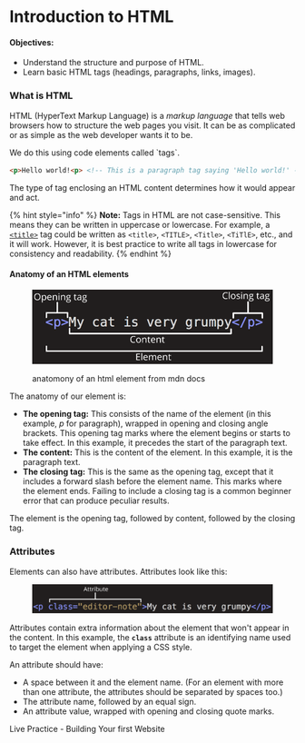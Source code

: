# Introduction to HTML

#### Objectives:

* Understand the structure and purpose of HTML.
* Learn basic HTML tags (headings, paragraphs, links, images).

### What is HTML <a href="#what_is_html" id="what_is_html"></a>

HTML (HyperText Markup Language) is a _markup language_ that tells web browsers how to structure the web pages you visit. It can be as complicated or as simple as the web developer wants it to be.

We do this using code elements called \`tags\`.

```html
<p>Hello world!<p> <!-- This is a paragraph tag saying 'Hello world!' -->
```

The type of tag enclosing an HTML content determines how it would appear and act.

{% hint style="info" %}
**Note:** Tags in HTML are not case-sensitive. This means they can be written in uppercase or lowercase. For example, a [`<title>`](https://developer.mozilla.org/en-US/docs/Web/HTML/Element/title) tag could be written as `<title>`, `<TITLE>`, `<Title>`, `<TiTlE>`, etc., and it will work. However, it is best practice to write all tags in lowercase for consistency and readability.
{% endhint %}

#### Anatomy of an HTML elements

<figure><img src="../.gitbook/assets/grumpy-cat-small.png" alt=""><figcaption><p>anatomony of an html element from mdn docs</p></figcaption></figure>



The anatomy of our element is:

* **The opening tag:** This consists of the name of the element (in this example, _p_ for paragraph), wrapped in opening and closing angle brackets. This opening tag marks where the element begins or starts to take effect. In this example, it precedes the start of the paragraph text.
* **The content:** This is the content of the element. In this example, it is the paragraph text.
* **The closing tag:** This is the same as the opening tag, except that it includes a forward slash before the element name. This marks where the element ends. Failing to include a closing tag is a common beginner error that can produce peculiar results.

The element is the opening tag, followed by content, followed by the closing tag.

### Attributes

Elements can also have attributes. Attributes look like this:

<figure><img src="../.gitbook/assets/grumpy-cat-attribute-small.png" alt=""><figcaption></figcaption></figure>

Attributes contain extra information about the element that won't appear in the content. In this example, the **`class`** attribute is an identifying name used to target the element when applying a CSS style.

An attribute should have:

* A space between it and the element name. (For an element with more than one attribute, the attributes should be separated by spaces too.)
* The attribute name, followed by an equal sign.
* An attribute value, wrapped with opening and closing quote marks.

Live Practice - Building Your first Website

